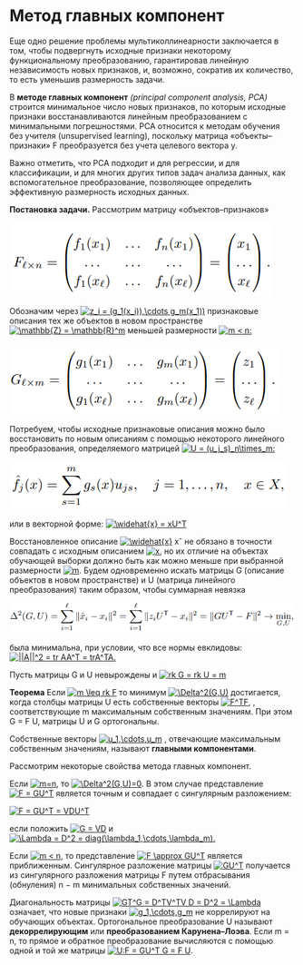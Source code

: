 # Метод главных компонент

Еще одно решение проблемы мультиколлинеарности заключается в том,
чтобы подвергнуть исходные признаки некоторому функциональному преобразованию, гарантировав линейную независимость новых признаков, и,
возможно, сократив их количество, то есть уменьшив размерность задачи.


В **методе главных компонент** *(principal component analysis, PCA)* строится
минимальное число новых признаков, по которым исходные признаки восстанавливаются линейным преобразованием с минимальными погрешностями.
PCA относится к методам обучения без учителя (unsupervised learning), поскольку матрица «объекты–признаки» F преобразуется без учета целевого
вектора y.

Важно отметить, что PCA подходит и для регрессии, и для классификации,
и для многих других типов задач анализа данных, как вспомогательное преобразование, позволяющее определить эффективную размерность исходных
данных.

**Постановка задачи.** Рассмотрим матрицу «объектов–признаков»

![фото 1](https://github.com/serega14736/ML/blob/master/формула1.png)

Обозначим через <a href="https://www.codecogs.com/eqnedit.php?latex=z_i&space;=&space;(g_1(x_i)),\cdots&space;g_m(x_1))" target="_blank"><img src="https://latex.codecogs.com/gif.latex?z_i&space;=&space;(g_1(x_i)),\cdots&space;g_m(x_1))" title="z_i = (g_1(x_i)),\cdots g_m(x_1))" /></a> признаковые описания тех же
объектов в новом пространстве <a href="https://www.codecogs.com/eqnedit.php?latex=\mathbb{Z}&space;=&space;\mathbb{R}^m" target="_blank"><img src="https://latex.codecogs.com/gif.latex?\mathbb{Z}&space;=&space;\mathbb{R}^m" title="\mathbb{Z} = \mathbb{R}^m" /></a> меньшей размерности <a href="https://www.codecogs.com/eqnedit.php?latex=m&space;<&space;n:" target="_blank"><img src="https://latex.codecogs.com/gif.latex?m&space;<&space;n:" title="m < n:" /></a>

![фото 2](https://github.com/serega14736/ML/blob/master/формула2.png)

Потребуем, чтобы исходные признаковые описания можно было восстановить
по новым описаниям с помощью некоторого линейного преобразования,
определяемого матрицей <a href="https://www.codecogs.com/eqnedit.php?latex=U&space;=&space;(u_j_s)_n\times_m:" target="_blank"><img src="https://latex.codecogs.com/gif.latex?U&space;=&space;(u_j_s)_n\times_m:" title="U = (u_j_s)_n\times_m:" /></a>

![фото 3](https://github.com/serega14736/ML/blob/master/формула3.png)

или в векторной форме: <a href="https://www.codecogs.com/eqnedit.php?latex=\widehat{x}&space;=&space;xU^T" target="_blank"><img src="https://latex.codecogs.com/gif.latex?\widehat{x}&space;=&space;xU^T" title="\widehat{x} = xU^T" /></a>

Восстановленное описание <a href="https://www.codecogs.com/eqnedit.php?latex=\widehat{x}" target="_blank"><img src="https://latex.codecogs.com/gif.latex?\widehat{x}" title="\widehat{x}" /></a> xˆ не обязано в точности совпадать с исходным описанием <a href="https://www.codecogs.com/eqnedit.php?latex=x" target="_blank"><img src="https://latex.codecogs.com/gif.latex?x" title="x" /></a>, но их отличие на объектах обучающей выборки должно быть
как можно меньше при выбранной размерности <a href="https://www.codecogs.com/eqnedit.php?latex=m" target="_blank"><img src="https://latex.codecogs.com/gif.latex?m" title="m" /></a>.  Будем одновременно искать матрицы G (описание объектов в новом пространстве) и U (матрица
линейного преобразования) таким образом, чтобы суммарная невязка 

![фото 4](https://github.com/serega14736/ML/blob/master/формула4.png)

была минимальна, при условии, что все нормы евклидовы: <a href="https://www.codecogs.com/eqnedit.php?latex=||A||^2&space;=&space;tr&space;AA^T&space;=&space;trA^TA." target="_blank"><img src="https://latex.codecogs.com/gif.latex?||A||^2&space;=&space;tr&space;AA^T&space;=&space;trA^TA." title="||A||^2 = tr AA^T = trA^TA." /></a>

Пусть матрицы G и U невырождены и <a href="https://www.codecogs.com/eqnedit.php?latex=rk&space;G&space;=&space;rk&space;U&space;=&space;m" target="_blank"><img src="https://latex.codecogs.com/gif.latex?rk&space;G&space;=&space;rk&space;U&space;=&space;m" title="rk G = rk U = m" /></a>

**Теорема**
Если <a href="https://www.codecogs.com/eqnedit.php?latex=m&space;\leq&space;rk&space;F" target="_blank"><img src="https://latex.codecogs.com/gif.latex?m&space;\leq&space;rk&space;F" title="m \leq rk F" /></a> то минимум <a href="https://www.codecogs.com/eqnedit.php?latex=\Delta^2(G,U)" target="_blank"><img src="https://latex.codecogs.com/gif.latex?\Delta^2(G,U)" title="\Delta^2(G,U)" /></a> достигается, когда столбцы матрицы U есть собственные векторы <a href="https://www.codecogs.com/eqnedit.php?latex=F^TF" target="_blank"><img src="https://latex.codecogs.com/gif.latex?F^TF" title="F^TF" /></a>, , соответствующие m максимальным
собственным значениям. При этом G = F U, матрицы U и G ортогональны.

Собственные векторы <a href="https://www.codecogs.com/eqnedit.php?latex=u_1,\cdots,u_m" target="_blank"><img src="https://latex.codecogs.com/gif.latex?u_1,\cdots,u_m" title="u_1,\cdots,u_m" /></a> , отвечающие максимальным собственным
значениям, называют **главными компонентами**.

Рассмотрим некоторые свойства метода главных компонент.

Если <a href="https://www.codecogs.com/eqnedit.php?latex=m=n" target="_blank"><img src="https://latex.codecogs.com/gif.latex?m=n" title="m=n" /></a>, то <a href="https://www.codecogs.com/eqnedit.php?latex=\Delta^2(G,U)=0" target="_blank"><img src="https://latex.codecogs.com/gif.latex?\Delta^2(G,U)=0" title="\Delta^2(G,U)=0" /></a>. В этом случае представление <a href="https://www.codecogs.com/eqnedit.php?latex=F&space;=&space;GU^T" target="_blank"><img src="https://latex.codecogs.com/gif.latex?F&space;=&space;GU^T" title="F = GU^T" /></a> является точным и совпадает с сингулярным разложением: 

<a href="https://www.codecogs.com/eqnedit.php?latex=F&space;=&space;GU^T&space;=&space;VDU^T" target="_blank"><img src="https://latex.codecogs.com/gif.latex?F&space;=&space;GU^T&space;=&space;VDU^T" title="F = GU^T = VDU^T" /></a>

если положить <a href="https://www.codecogs.com/eqnedit.php?latex=G&space;=&space;VD" target="_blank"><img src="https://latex.codecogs.com/gif.latex?G&space;=&space;VD" title="G = VD" /></a> и <a href="https://www.codecogs.com/eqnedit.php?latex=\Lambda&space;=&space;D^2&space;=&space;diag(\lambda_1,\cdots,\lambda_m)." target="_blank"><img src="https://latex.codecogs.com/gif.latex?\Lambda&space;=&space;D^2&space;=&space;diag(\lambda_1,\cdots,\lambda_m)." title="\Lambda = D^2 = diag(\lambda_1,\cdots,\lambda_m)." /></a>

Если <a href="https://www.codecogs.com/eqnedit.php?latex=m&space;<&space;n" target="_blank"><img src="https://latex.codecogs.com/gif.latex?m&space;<&space;n" title="m < n" /></a>, то представление <a href="https://www.codecogs.com/eqnedit.php?latex=F&space;\approx&space;GU^T" target="_blank"><img src="https://latex.codecogs.com/gif.latex?F&space;\approx&space;GU^T" title="F \approx GU^T" /></a> является приближенным. Сингулярное разложение матрицы <a href="https://www.codecogs.com/eqnedit.php?latex=GU^T" target="_blank"><img src="https://latex.codecogs.com/gif.latex?GU^T" title="GU^T" /></a>  получается из сингулярного разложения
матрицы F путем отбрасывания (обнуления) n − m минимальных собственных значений.

Диагональность матрицы <a href="https://www.codecogs.com/eqnedit.php?latex=GT^G&space;=&space;D^TV^TV&space;D&space;=&space;D^2&space;=&space;\Lambda" target="_blank"><img src="https://latex.codecogs.com/gif.latex?GT^G&space;=&space;D^TV^TV&space;D&space;=&space;D^2&space;=&space;\Lambda" title="GT^G = D^TV^TV D = D^2 = \Lambda" /></a> означает, что новые
признаки <a href="https://www.codecogs.com/eqnedit.php?latex=g_1,\cdots,g_m" target="_blank"><img src="https://latex.codecogs.com/gif.latex?g_1,\cdots,g_m" title="g_1,\cdots,g_m" /></a> не коррелируют на обучающих объектах. Ортогональное
преобразование U называют **декоррелирующим** или **преобразованием
Карунена–Лоэва**. Если m = n, то прямое и обратное преобразование вычисляются с помощью одной и той же матрицы <a href="https://www.codecogs.com/eqnedit.php?latex=U:F&space;=&space;GU^T&space;G&space;=&space;F&space;U" target="_blank"><img src="https://latex.codecogs.com/gif.latex?U:F&space;=&space;GU^T&space;G&space;=&space;F&space;U" title="U:F = GU^T G = F U" /></a>.
